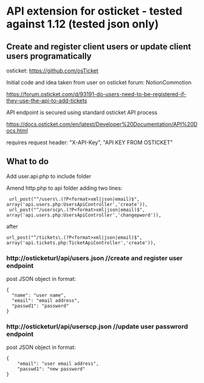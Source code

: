 # API extension for osticket - tested against 1.12 (tested json only)
## Create and register client users or update client users programatically

osticket: https://github.com/osTicket

Initial code and idea taken from user on osticket forum: NotionCommotion

https://forum.osticket.com/d/93191-do-users-need-to-be-registered-if-they-use-the-api-to-add-tickets

API endpoint is secured using standard osticket API process

https://docs.osticket.com/en/latest/Developer%20Documentation/API%20Docs.html

requires request header: "X-API-Key", "API KEY FROM OSTICKET"

## What to do
Add user.api.php to include folder

Amend http.php to api folder adding two lines:
```
 url_post("^/users\.(?P<format>xml|json|email)$", array('api.users.php:UsersApiController','create')),
 url_post("^/userscp\.(?P<format>xml|json|email)$", array('api.users.php:UsersApiController','changepword')),
```
after
```
url_post("^/tickets\.(?P<format>xml|json|email)$", array('api.tickets.php:TicketApiController','create')),
```

### http://osticketurl/api/users.json //create and register user endpoint
post JSON object in format:
```
{
  "name": "user name",
  "email": "email address",
  "passwd1": "password"
}
```

### http://osticketurl/api/userscp.json //update user passwrord endpoint
post JSON object in format:
```
{
	"email": "user email address",
	"passwd1": "new password"
}
```
